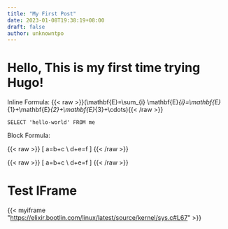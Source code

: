 ```yaml
---
title: "My First Post"
date: 2023-01-08T19:38:19+08:00
draft: false
author: unknowntpo
---
```

# Hello, This is my first time trying Hugo!

Inline Formula: {{< raw >}}\(\mathbf{E}=\sum_{i} \mathbf{E}_{i}=\mathbf{E}_{1}+\mathbf{E}_{2}+\mathbf{E}_{3}+\cdots\){{< /raw >}}

```
SELECT 'hello-world' FROM me
```

Block Formula:

{{< raw >}}
\[ a=b+c \\ d+e=f \]
{{< /raw >}}

{{< raw >}}
\[ a=b+c \\ d+e=f \]
{{< /raw >}}

# Test IFrame
{{< myiframe "https://elixir.bootlin.com/linux/latest/source/kernel/sys.c#L67" >}}